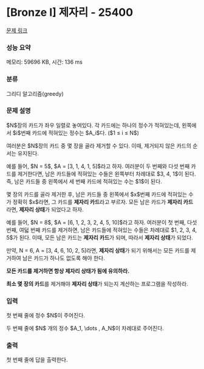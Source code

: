 # [Bronze I] 제자리 - 25400 

[문제 링크](https://www.acmicpc.net/problem/25400) 

### 성능 요약

메모리: 59696 KB, 시간: 136 ms

### 분류

그리디 알고리즘(greedy)

### 문제 설명

<p>$N$장의 카드가 좌우 일렬로 놓여있다. 각 카드에는 하나의 정수가 적혀있는데, 왼쪽에서 $i$번째 카드에 적혀있는 정수는 $A_i$다. ($1 ≤ i ≤ N$)</p>

<p>여러분은 $N$장의 카드 중 몇 장을 골라 제거할 수 있다. 이때, 제거되지 않은 카드의 순서는 유지된다.</p>

<p>예를 들어, $N = 5$, $A = [3, 1, 4, 1, 5]$라고 하자. 여러분이 두 번째와 다섯 번째 카드를 제거한다면, 남은 카드들에 적혀있는 수들은 왼쪽부터 차례대로 $3, 4, 1$이 된다. 즉, 남은 카드들 중 왼쪽에서 세 번째 카드에 적혀있는 수는 $1$이 된다.</p>

<p>몇 장의 카드를 골라 제거한 후, 남은 카드들 중 왼쪽에서 $x$번째 카드에 적혀있는 수가 정확히 $x$라면, 그 카드를 <strong>제자리 카드</strong>라고 부르자. 모든 남은 카드가 <strong>제자리 카드</strong>라면, <strong>제자리 상태</strong>가 되었다고 하자.</p>

<p>예를 들어, $N = 8$, $A = [6, 1, 2, 3, 2, 4, 5, 10]$라고 하자. 여러분이 첫 번째, 다섯 번째, 여덟 번째 카드를 제거하면, 남은 카드들에 적혀있는 수들은 차례대로 $1, 2, 3, 4, 5$가 된다. 이때, 모든 남은 카드는 <strong>제자리 카드</strong>가 되며, 따라서 <strong>제자리 상태</strong>가 되었다.</p>

<p>만약, N = 6, A = [3, 4, 6, 10, 2, 5]라면, <strong>제자리 상태</strong>가 되기 위해서는 모든 카드를 제거하여 남은 카드가 하나도 없도록 해야 한다.</p>

<p><strong>모든 카드를 제거하면 항상 제자리 상태가 됨에 유의하라.</strong></p>

<p><strong>최소 몇 장의 카드</strong>를 제거해야 <strong>제자리 상태</strong>가 되는지 계산하는 프로그램을 작성하라.</p>

### 입력 

 <p>첫 번째 줄에 정수 $N$이 주어진다.</p>

<p>두 번째 줄에 $N$ 개의 정수 $A_1, \dots , A_N$이 차례대로 주어진다.</p>

### 출력 

 <p>첫 번째 줄에 답을 출력한다.</p>

